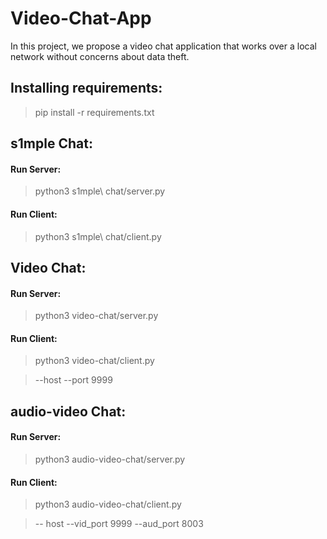 # Video-Chat-App
In this project, we propose a video chat application that works over a local network without concerns about data theft.


## Installing requirements:
>pip install -r requirements.txt

## s1mple Chat:
#### Run Server:
> python3 s1mple\ chat/server.py 

#### Run Client:
> python3 s1mple\ chat/client.py


## Video Chat:
#### Run Server:
> python3 video-chat/server.py 

#### Run Client:
> python3 video-chat/client.py

>--host <ip address of server> --port 9999

 
  
## audio-video Chat:
#### Run Server:
> python3 audio-video-chat/server.py 

#### Run Client:
> python3 audio-video-chat/client.py

>-- host <ip address of server> --vid_port 9999 --aud_port 8003
